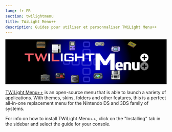 ```yaml
---
lang: fr-FR
section: twilightmenu
title: TWiLight Menu++
description: Guides pour utiliser et personnaliser TWiLight Menu++
---
```


![TWiLight Menu++ logo](https://github.com/DS-Homebrew/TWiLightMenu/raw/master/logo.png)

[TWiLight Menu++](https://github.com/DS-Homebrew/TWiLightMenu) is an open-source menu that is able to launch a variety of applications. With themes, skins, folders and other features, this is a perfect all-in-one replacement menu for the Nintendo DS and 3DS family of systems.

For info on how to install TWiLight Menu++, click on the "Installing" tab in the sidebar and select the guide for your console.

